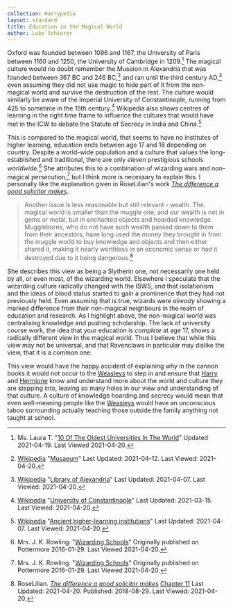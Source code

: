 ```yaml
---
collection: Harrypedia
layout: standard
title: Education in the Magical World
author: Luke Schierer
---
```


Oxford was founded between 1096 and 1167, the University of Paris
between 1160 and 1250, the University of Cambridge in 1209.[^210420-3]
The magical culture would no doubt remember the Museion in Alexandria
that was founded between 367 BC and 246 BC,[^210420-4] and ran until
the third century AD,[^210420-5] even assuming they did not use magic
to hide part of it from the non-magical world and survive the
destruction of the rest. The culture would similarly be aware of the
Imperial University of Constantinople, running from 425 to sometime in
the 15th century.[^210420-6] Wikipedia also shows centres of learning in
the right time frame to influence the cultures that would have met in
the ICW to debate the Statute of Secrecy in India and China.[^210420-7]

This is compared to the magical world, that seems to have no institutes of
higher learning, education ends between age 17 and 18 depending on country.
Despite a world-wide population and a culture that values the
long-established and traditional, there are only _eleven_ prestigious
schools _worldwide._[^210420-8] She attributes this to a combination
of wizarding wars and non-magical persecution,[^210420-9] but I think
more is necessary to explain this. I personally like the explanation
given in RoseLilian's work _[The difference a good solicitor makes][tdgsm-1]_.

> Another issue is less reasonable but still relevant - wealth. The magical
> world is smaller than the muggle one, and our wealth is not in gems
> or metal, but in enchanted objects and hoarded knowledge. Muggleborns,
> who do not have such wealth passed down to them from their ancestors,
> have long used the money they brought in from the muggle world to buy
> knowledge and objects and then either shared it, making it nearly
> worthless in an economic sense or had it destroyed due to it being
> dangerous.[^210420-10]

She describes this view as being a Slytherin one, not necessarily one
held by all, or even most, of the wizarding world. Elsewhere I
speculate that the wizarding culture radically changed with the ISWS,
and that isolationism and the ideas of blood status started to gain a
prominence that they had not previously held. Even assuming that is
true, wizards were _already_ showing a marked difference from their
non-magical neighbours in the realm of education and research. As I
highlight above, the non-magical world was centralising knowledge and
pushing scholarship. The lack of university course work, the idea that
your education is _complete_ at age 17, shows a radically different view in
the magical world. Thus I believe that while this view may not be
universal, and that Ravenclaws in particular may dislike the view, that
it is a common one.

This view would have the happy accident of explaining why in the cannon
books it would not occur to the [Weasleys] to step in and ensure that
[Harry] and [Hermione] know and understand more about the world and
culture they are stepping into, leaving so many holes in our view and
understanding of that culture. A culture of knowledge hoarding and
secrecy would mean that even well-meaning people like the [Weasleys]
would have an unconscious taboo surrounding actually teaching
those outside the family anything not taught at school.

[Weasleys]: /Harrypedia/people/weasley/
[Harry]: /Harrypedia/people/Potter/Harry_James//
[Hermione]: /Harrypedia/people/granger/hermione_jean//
[tdgsm-1]: https://www.fanfiction.net/s/13049901

[^210420-3]:
    Ms. Laura T.
    "[10 Of The Oldest Universities In The World](https://www.topuniversities.com/blog/10-oldest-universities-world)"
    Updated 2021-04-19. Last Viewed 2021-04-20.

[^210420-4]:
    [Wikipedia](https://en.wikipedia.org/)
    "[Musaeum](https://en.wikipedia.org/wiki/Musaeum)"
    Last Updated: 2021-04-12. Last Viewed: 2021-04-20.

[^210420-5]:
    [Wikipedia](https://en.wikipedia.org/)
    "[Library of Alexandria](https://en.wikipedia.org/wiki/Library_of_Alexandria)"
    Last Updated: 2021-04-07. Last Viewed: 2021-04-20.

[^210420-6]:
    [Wikipedia](https://en.wikipedia.org/)
    "[University of Constantinople](https://en.wikipedia.org/wiki/University_of_Constantinople)"
    Last Updated: 2021-03-15. Last Viewed: 2021-04-20.

[^210420-7]:
    [Wikipedia](https://en.wikipedia.org/)
    "[Ancient higher-learning institutions](https://en.wikipedia.org/wiki/Ancient_higher-learning_institutions)"
    Last Updated: 2021-04-07. Last Viewed: 2021-04-20.

[^210420-8]:
    Mrs. J. K. Rowling.
    "[Wizarding Schools](https://www.wizardingworld.com/writing-by-jk-rowling/wizarding-schools)"
    Originally published on Pottermore 2016-01-29. Last Viewed 2021-04-20.

[^210420-9]:
    Mrs. J. K. Rowling.
    "[Wizarding Schools](https://www.wizardingworld.com/writing-by-jk-rowling/wizarding-schools)"
    Originally published on Pottermore 2016-01-29. Last Viewed 2021-04-20.

[^210420-10]:
    RoseLilian.
    _[The difference a good solicitor makes](https://www.fanfiction.net/s/13049901)_
    [Chapter 11](https://www.fanfiction.net/s/13049901/11/The-difference-a-good-solicitor-makes)
    Last Updated: 2021-04-20. Published: 2018-08-29. Last Viewed: 2021-04-20.
